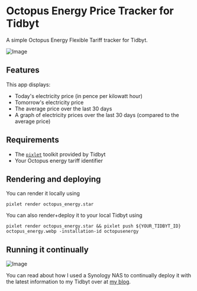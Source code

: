 # Octopus Energy Price Tracker for Tidbyt

A simple Octopus Energy Flexible Tariff tracker for Tidbyt.

![Image](https://plankenau.com/i/8F0IuIuwNKYQB.png "octopus energy monitor")

## Features

This app displays:
- Today's electricity price (in pence per kilowatt hour)
- Tomorrow's electricity price
- The average price over the last 30 days
- A graph of electricity prices over the last 30 days (compared to the average
  price)

## Requirements

- The [`pixlet`][pixlet] toolkit provided by Tidbyt
- Your Octopus energy tariff identifier

## Rendering and deploying

You can render it locally using

```shell
pixlet render octopus_energy.star
```

You can also render+deploy it to your local Tidbyt using

```shell
pixlet render octopus_energy.star && pixlet push ${YOUR_TIDBYT_ID} octopus_energy.webp -installation-id octopusenergy
```

## Running it continually

![Image](https://plankenau.com/i/HxffN6Nwy4MIK.jpg "real octopus energy monitor")

You can read about how I used a Synology NAS to continually deploy it with the
latest information to my Tidbyt over at [my blog][blogpost].

[pixlet]: https://github.com/tidbyt/pixlet
[blogpost]: https://plankenau.com/blog/post/tidbyt-octopus-energy-tracker
